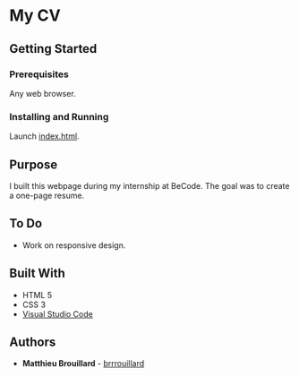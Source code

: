 # My CV
## Getting Started

### Prerequisites
Any web browser.

### Installing and Running
Launch [index.html](https://brrrouillard.github.io/My-CV/).

## Purpose
I built this webpage during my internship at BeCode. The goal was to create a one-page resume.

## To Do
- Work on responsive design.

## Built With

* HTML 5
* CSS 3
* [Visual Studio Code](https://code.visualstudio.com/) 

## Authors

* **Matthieu Brouillard** - [brrrouillard](https://twitter.com/brrrouillard)
